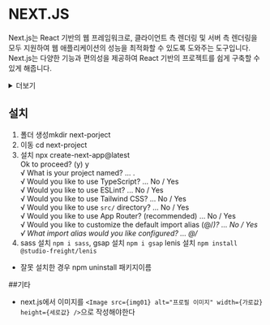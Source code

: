 # NEXT.JS
Next.js는 React 기반의 웹 프레임워크로, 클라이언트 측 렌더링 및 서버 측 렌더링을 모두 지원하여 웹 애플리케이션의 성능을 최적화할 수 있도록 도와주는 도구입니다. Next.js는 다양한 기능과 편의성을 제공하여 React 기반의 프로젝트를 쉽게 구축할 수 있게 해줍니다.

<details>
<summary>더보기</summary>
다음은 Next.js의 주요 특징과 개념에 대한 간략한 설명입니다:

1. 서버 측 렌더링(SSR): Next.js는 기본적으로 서버 측 렌더링을 지원합니다. 이는 서버에서 초기 HTML을 렌더링하여 사용자에게 전송하고, 이후에 JavaScript를 로드하여 클라이언트에서 페이지를 인터랙티브하게 만듭니다. SSR은 검색 엔진 최적화(SEO)에 유리하며 초기 로딩 성능을 향상시킵니다.

2. 정적 파일 생성 및 배포(Static Site Generation - SSG): Next.js는 페이지를 미리 빌드하고 정적 파일로 생성하여 CDN에 배포할 수 있도록 지원합니다. 이를 통해 웹 애플리케이션의 성능을 향상시키고, 정적 콘텐츠를 쉽게 제공할 수 있습니다.

3. 라우팅 및 코드 분할: 페이지 간의 라우팅을 자동으로 처리하며, 코드 분할을 지원하여 필요한 자원만 로드하여 초기 로딩 속도를 최적화할 수 있습니다.

4. API Routes: Next.js에서는 API Routes를 사용하여 서버리스 함수를 만들고, 클라이언트 측 또는 서버 측에서 이러한 API를 호출할 수 있습니다.

5. Hot Module Replacement (HMR): 개발 환경에서 코드 수정 시 브라우저를 새로고침하지 않아도 변경 사항이 즉시 적용되도록 해주는 HMR을 지원합니다.

6. CSS-in-JS 지원: 스타일링을 위한 다양한 방법을 지원하며, 필요에 따라 CSS-in-JS 라이브러리를 사용할 수 있습니다.

7. 환경 변수 지원: 프로젝트 내에서 환경 변수를 설정하고 사용할 수 있어, 환경에 따라 동적으로 설정을 변경할 수 있습니다.

Next.js는 React의 강력한 기능을 기반으로 하면서도 프로젝트를 빠르게 구축하고 최적화할 수 있도록 도와주는 효율적인 도구로 평가받고 있습니다.
</details>

## 설치
1. 폴더 생성mkdir next-porject   
2. 이동 cd next-project   
3. 설치 npx create-next-app@latest   
Ok to proceed? (y) y   
√ What is your project named? ... .   
√ Would you like to use TypeScript? ... No / Yes   
√ Would you like to use ESLint? ... No / Yes    
√ Would you like to use Tailwind CSS? ... No / Yes   
√ Would you like to use `src/` directory? ... No / Yes   
√ Would you like to use App Router? (recommended) ... No / Yes   
√ Would you like to customize the default import alias (@/*)? ... No / Yes   
√ What import alias would you like configured? ... @/*    
4. sass 설치 `npm i sass`, gsap 설치 `npm i gsap` lenis 설치 `npm install @studio-freight/lenis`
- 잘못 설치한 경우 npm uninstall 패키지이름

##기타
- next.js에서 이미지를 `<Image src={img01} alt="프로필 이미지" width={가로값} height={세로값} />`으로 작성해야한다